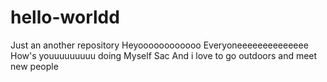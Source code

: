 # hello-worldd
Just an another repository 
Heyoooooooooooo Everyoneeeeeeeeeeeeee
How's youuuuuuuuu doing
Myself Sac And i love to go outdoors and meet new people
